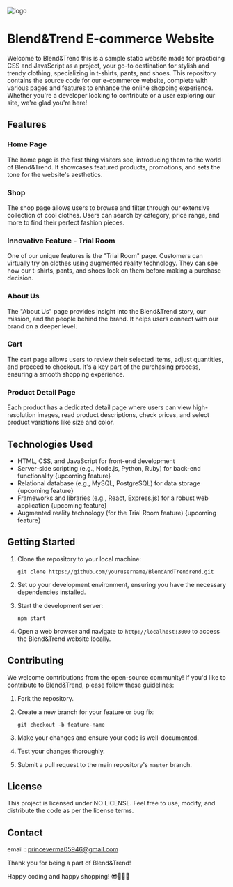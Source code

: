 ![logo](https://github.com/Catabolic-Neuron/BlendAndTrend/assets/132699684/549a673e-5ba5-4bcc-9480-29e37efc95fa)
# Blend&Trend E-commerce Website

Welcome to Blend&Trend this is a sample static website made for practicing CSS and JavaScript as a project, your go-to destination for stylish and trendy clothing, specializing in t-shirts, pants, and shoes. This repository contains the source code for our e-commerce website, complete with various pages and features to enhance the online shopping experience. Whether you're a developer looking to contribute or a user exploring our site, we're glad you're here!

## Features

### Home Page
The home page is the first thing visitors see, introducing them to the world of Blend&Trend. It showcases featured products, promotions, and sets the tone for the website's aesthetics.

### Shop
The shop page allows users to browse and filter through our extensive collection of cool clothes. Users can search by category, price range, and more to find their perfect fashion pieces.

### Innovative Feature - Trial Room
One of our unique features is the "Trial Room" page. Customers can virtually try on clothes using augmented reality technology. They can see how our t-shirts, pants, and shoes look on them before making a purchase decision.

### About Us
The "About Us" page provides insight into the Blend&Trend story, our mission, and the people behind the brand. It helps users connect with our brand on a deeper level.

### Cart
The cart page allows users to review their selected items, adjust quantities, and proceed to checkout. It's a key part of the purchasing process, ensuring a smooth shopping experience.

### Product Detail Page
Each product has a dedicated detail page where users can view high-resolution images, read product descriptions, check prices, and select product variations like size and color.

## Technologies Used

- HTML, CSS, and JavaScript for front-end development
- Server-side scripting (e.g., Node.js, Python, Ruby) for back-end functionality {upcoming feature}
- Relational database (e.g., MySQL, PostgreSQL) for data storage {upcoming feature}
- Frameworks and libraries (e.g., React, Express.js) for a robust web application {upcoming feature}
- Augmented reality technology (for the Trial Room feature) {upcoming feature}

## Getting Started

1. Clone the repository to your local machine:

   ```
   git clone https://github.com/yourusername/BlendAndTrendrend.git
   ```

2. Set up your development environment, ensuring you have the necessary dependencies installed.

3. Start the development server:

   ```
   npm start
   ```

4. Open a web browser and navigate to `http://localhost:3000` to access the Blend&Trend website locally.

## Contributing

We welcome contributions from the open-source community! If you'd like to contribute to Blend&Trend, please follow these guidelines:

1. Fork the repository.

2. Create a new branch for your feature or bug fix:

   ```
   git checkout -b feature-name
   ```

3. Make your changes and ensure your code is well-documented.

4. Test your changes thoroughly.

5. Submit a pull request to the main repository's `master` branch.

## License

This project is licensed under NO LICENSE. Feel free to use, modify, and distribute the code as per the license terms.

## Contact
email : princeverma05946@gmail.com

Thank you for being a part of Blend&Trend!

Happy coding and happy shopping! 😎👕👖👟
